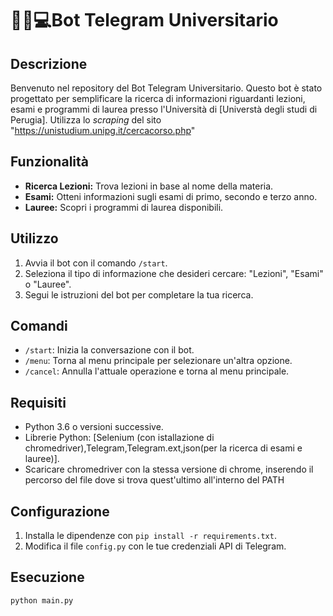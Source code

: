 # 🤖💬💻Bot Telegram Universitario

## Descrizione

Benvenuto nel repository del Bot Telegram Universitario. Questo bot è stato progettato per semplificare la ricerca di informazioni riguardanti lezioni, esami e programmi di laurea presso l'Università di [Universtà degli studi di Perugia].
Utilizza lo *scraping* del sito "https://unistudium.unipg.it/cercacorso.php"

## Funzionalità

- **Ricerca Lezioni:** Trova lezioni in base al nome della materia.
- **Esami:** Otteni informazioni sugli esami di primo, secondo e terzo anno.
- **Lauree:** Scopri i programmi di laurea disponibili.

## Utilizzo

1. Avvia il bot con il comando `/start`.
2. Seleziona il tipo di informazione che desideri cercare: "Lezioni", "Esami" o "Lauree".
3. Segui le istruzioni del bot per completare la tua ricerca.

## Comandi

- `/start`: Inizia la conversazione con il bot.
- `/menu`: Torna al menu principale per selezionare un'altra opzione.
- `/cancel`: Annulla l'attuale operazione e torna al menu principale.

## Requisiti

- Python 3.6 o versioni successive.
- Librerie Python: [Selenium (con istallazione di chromedriver),Telegram,Telegram.ext,json(per la ricerca di esami e lauree)].
- Scaricare chromedriver con la stessa versione di chrome, inserendo il percorso del file dove si trova quest'ultimo all'interno del PATH

## Configurazione

1. Installa le dipendenze con `pip install -r requirements.txt`.
2. Modifica il file `config.py` con le tue credenziali API di Telegram.

## Esecuzione

```bash
python main.py

